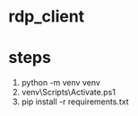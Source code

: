 # rdp_client
# steps
1. python -m venv venv
2. venv\Scripts\Activate.ps1
3. pip install -r requirements.txt